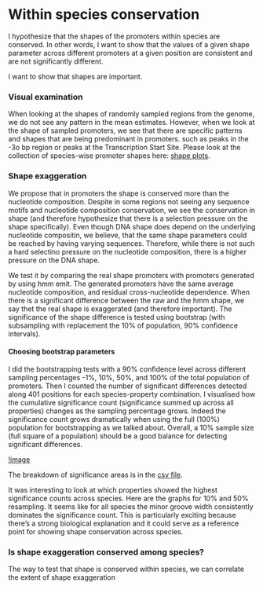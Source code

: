 # Within species conservation
I hypothesize that the shapes of the promoters within species are conserved. 
In other words, I want to show that the values of a given shape parameter across different promoters at a given position are consistent and are not significantly different. 

I want to show that shapes are important.

### Visual examination
When looking at the shapes of randomly sampled regions from the genome, we do not see any pattern in the mean estimates. However, when we look at the shape of sampled promoters, we see that there are specific patterns and shapes that are being predominant in promoters. such as peaks in the -3o bp region or peaks at the Transcription Start Site.
Please look at the collection of species-wise promoter shapes here: [shape plots](/shape_plots/athaliana_shape_plots.pdf).


### Shape exaggeration 
We propose that in promoters the shape is conserved more than the nucleotide composition. Despite in some regions not seeing any sequence motifs and nucleotide composition conservation, we see the conservation in shape (and therefore hypothesize that there is a selection pressure on the shape specifically). Even though DNA shape does depend on the underlying nucleotide compositin, we believe, that the same shape parameters could be reached by having varying sequences. Therefore, while there is not such a hard selectino pressure on the nucleotide composition, there is a higher pressure on the DNA shape. 

We test it by comparing the real shape promoters with promoters generated by using hmm emit. The generated promoters have the same average nucleotide composition, and residual cross-nucleotide dependence. When there is a significant difference between the raw and the hmm shape, we say thet the real shape is exaggerated (and therefore important). The significance of the shape difference is tested using bootstrap (with subsampling with replacement the 10% of population, 90% confidence intervals). 

#### Choosing bootstrap parameters
I did the bootstrapping tests with a 90% confidence level across different sampling percentages -1%, 10%, 50%, and 100% of the total population of promoters. Then I counted the number of significant differences detected along 401 positions for each species-property combination. I visualised how the cumulative significance count (significance summed up across all properties) changes as the sampling percentage grows. Indeed the significance count grows dramatically when using the full (100%) population for bootstrapping as we talked about. Overall, a 10% sample size (full square of a population) should be a good balance for detecting significant differences.

[!image](/bootstrap_experiment/bootstrap_experiment_cumulative_significance.png)

The breakdown of significance areas is in the [csv file](/bootstrap_experiment/bootstrap_significance_summary.csv).

It was interesting to look at which properties showed the highest significance counts across species. Here are the graphs for 10% and 50% resampling. It seems like for all species the minor groove width consistently dominates the significance count. This is particularly exciting because there’s a strong biological explanation and it could serve as a reference point for showing shape conservation across species. 


### Is shape exaggeration conserved among species?
The way to test that shape is conserved within species, we can correlate the extent of shape exaggeration